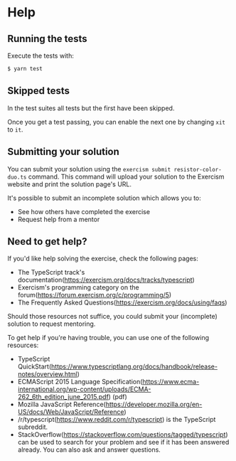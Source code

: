 # Help

## Running the tests

Execute the tests with:

```bash
$ yarn test
```

## Skipped tests

In the test suites all tests but the first have been skipped.

Once you get a test passing, you can enable the next one by changing `xit` to
`it`.

## Submitting your solution

You can submit your solution using the `exercism submit resistor-color-duo.ts` command.
This command will upload your solution to the Exercism website and print the solution page's URL.

It's possible to submit an incomplete solution which allows you to:

- See how others have completed the exercise
- Request help from a mentor

## Need to get help?

If you'd like help solving the exercise, check the following pages:

- The TypeScript track's documentation(https://exercism.org/docs/tracks/typescript)
- Exercism's programming category on the forum(https://forum.exercism.org/c/programming/5)
- The Frequently Asked Questions(https://exercism.org/docs/using/faqs)

Should those resources not suffice, you could submit your (incomplete) solution to request mentoring.

To get help if you're having trouble, you can use one of the following resources:

- TypeScript QuickStart(https://www.typescriptlang.org/docs/handbook/release-notes/overview.html)
- ECMAScript 2015 Language Specification(https://www.ecma-international.org/wp-content/uploads/ECMA-262_6th_edition_june_2015.pdf) (pdf)
- Mozilla JavaScript Reference(https://developer.mozilla.org/en-US/docs/Web/JavaScript/Reference)
- /r/typescript(https://www.reddit.com/r/typescript) is the TypeScript subreddit.
- StackOverflow(https://stackoverflow.com/questions/tagged/typescript) can be used to search for your problem and see if it has been answered already. You can also ask and answer questions.